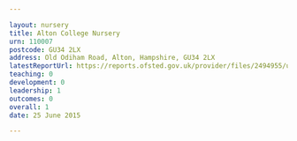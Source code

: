 ```yaml
---

layout: nursery
title: Alton College Nursery
urn: 110007
postcode: GU34 2LX
address: Old Odiham Road, Alton, Hampshire, GU34 2LX
latestReportUrl: https://reports.ofsted.gov.uk/provider/files/2494955/urn/110007.pdf
teaching: 0
development: 0
leadership: 1
outcomes: 0
overall: 1
date: 25 June 2015

---
```

